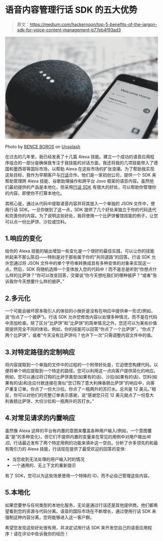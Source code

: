 # 语音内容管理行话 SDK 的五大优势

> 原文：<https://medium.com/hackernoon/top-5-benefits-of-the-jargon-sdk-for-voice-content-management-b77eb4f93ad3>

![](img/54fdcf7ad581aa9280c5a69fd1ee18f1.png)

Photo by [BENCE BOROS](https://unsplash.com/@benceboros?utm_source=medium&utm_medium=referral) on [Unsplash](https://unsplash.com?utm_source=medium&utm_medium=referral)

在过去的几年里，我已经发表了十几篇 Alexa 技能。建立一个成功的语音应用程序组合的一部分是确保我专注于我技能的对话方面。我还将我的几项技能带入了德国和墨西哥等国际市场，以帮助 Alexa 在这些市场的扩张浪潮。为了帮助我实现这些目标，我作为早期客户与[行话](https://hubs.ly/H0gg50v0)合作。他们是一家初创公司，提供一个 SDK 来帮助管理跨 Alexa 技能、谷歌助理操作和跨平台 Jovo 框架的语音内容。虽然他们最初提供的产品是本地化，但采用[行话 SDK](https://jargon.com/sdk/) 有很大的好处，可以帮助你管理你的内容，即使你不打算本地化。

其核心是，通过从代码中提取语音内容并将其放入一个单独的 JSON 文件中，使用行话 SDK。一旦你做到了这一点，SDK 提供了几个好处来独立于你的代码迭代和完善你的内容。为了说明这些好处，我将使用一个比萨饼餐馆技能的例子，让您可以点一份比萨饼、沙拉或饮料。

## 1.响应的变化

给你的 Alexa 技能的输出增加一些变化是一个很好的最佳实践，可以让你的技能听起来不那么陈旧——特别是对于那些属于你的“共同道路”的回答。行话 SDK 允许您通过将 JSON 文件中的单个字符串转换成具有多种变体的对象来实现这一点。然后，SDK 将随机选择一个变体放入您的代码中！而不是总是听到“你想点什么样的比萨饼？”你可以改变回答，交替说“你今天想吃我们的哪种披萨？”或者“告诉我你今天想要什么样的披萨。”

## 2.多元化

一个可能会破坏原本吸引人的体验的小挫折是没有在响应中提供单一形式(例如，说“你点了一个披萨”)。行话 SDK 允许您修改内容以处理多种情况，而不是在代码中添加检查。除了区分“比萨饼”和“比萨饼”的简单情况之外，您还可以为某些价值观提供完全不同的体验。例如，你的技能可以回答“你点了一个比萨饼”，“你点了两个比萨饼”，或者“今天没有比萨饼吗？也许下一次”只需调整内容文件中的值。

## 3.对特定路径的定制响应

将内容提取到一个单独的文件中的过程的一个附带好处是，它迫使您构建代码，以便将单个响应提取到一个特定的路径。您可以利用这一点向客户提供简化的响应。例如，您可以通过将订购的比萨饼类型(如果有的话)、沙拉(如果有的话)、饮料(如果有的话)和总应付款连接在类似“您订购了意大利辣香肠比萨饼”的响应中，向客户重复订单。你点了一份大沙拉。你点了一瓶两升的苏打水。总共是 12 美元。”相反，你可以对他们的完整订单表示感谢，说“感谢您只花 12 美元就点了一份意大利香肠比萨饼、大份沙拉和一瓶两升的苏打水。”

## 4.对常见请求的内置响应

虽然像 Alexa 这样的平台有内置的意图来覆盖各种用户输入(例如，一个意图覆盖“是”的多种变化)，但它们不提供内置的变量来在常见的用例中对用户做出*响应*。行话最近发布了两个特定用例的功能来填补这一空白。分析了许多领先的和最有吸引力的 Alexa 技能，行话现在提供了最受欢迎的回答的变体:

*   当您收到无法处理的用户输入时的情况
*   一个通用的、无上下文的重新提示

有了 SDK，您可以为这些场景使用一个特殊的 ID，而不必自己管理这些内容。

## 5.本地化

如果您要参与任何类型的本地化服务，无论是通过行话还是其他提供商，他们都希望看到您的资源与代码分离。语音的国际市场在不断增长，通过使用行话 SDK 来强制这种内容分离，您将能够进入这一客户群。

希望您发现这些好处很有用，并决定试用行话 SDK 来开发您自己的语音应用程序！请在评论中告诉我你的经历！